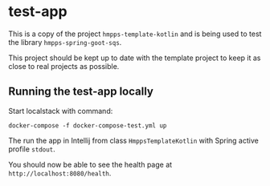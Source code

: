 # test-app

This is a copy of the project `hmpps-template-kotlin` and is being used to test the library `hmpps-spring-goot-sqs`.

This project should be kept up to date with the template project to keep it as close to real projects as possible.

## Running the test-app locally

Start localstack with command:

`docker-compose -f docker-compose-test.yml up`

The run the app in Intellij from class `HmppsTemplateKotlin` with Spring active profile `stdout`.

You should now be able to see the health page at `http://localhost:8080/health`.

